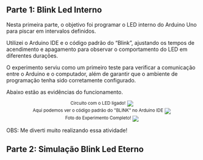 ## Parte 1: Blink Led Interno
Nesta primeira parte, o objetivo foi programar o LED interno do Arduino Uno para piscar em intervalos definidos.

 Utilizei o Arduino IDE e o código padrão do “Blink”, ajustando os tempos de acendimento e apagamento para observar o comportamento do LED em diferentes durações.

O experimento serviu como um primeiro teste para verificar a comunicação entre o Arduino e o computador, além de garantir que o ambiente de programação tenha sido corretamente configurado.

Abaixo estão as evidências do funcionamento.

<div align="center">
  <sup>Circuito com o LED ligado!</sup>
  <img src="/Users/giorgiascherer/Desktop/Basics-On-Arduino-Uno/assets/IMG_9951.png">
</div>


<div align="center">
  <sup> Aqui podemos ver o código padrão do "BLINK" no Arduino IDE</sup>
  <img src="/Users/giorgiascherer/Desktop/Basics-On-Arduino-Uno/assets/IMG_9952.png">
</div>

<div align="center">
  <sup> Foto do Experimento Completo! </sup>
  <img src="/Users/giorgiascherer/Desktop/Basics-On-Arduino-Uno/assets/IMG_9954.png">
</div>

OBS: 
Me diverti muito realizando essa atividade!



## Parte 2: Simulação Blink Led Eterno